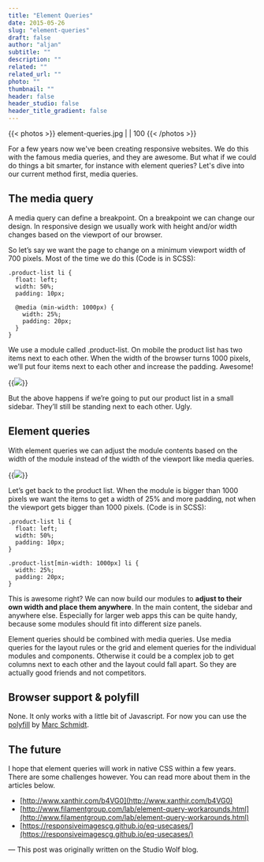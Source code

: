 ```yaml
---
title: "Element Queries"
date: 2015-05-26
slug: "element-queries"
draft: false
author: "aljan"
subtitle: ""
description: ""
related: ""
related_url: ""
photo: ""
thumbnail: ""
header: false
header_studio: false
header_title_gradient: false
---
```


{{< photos >}}
element-queries.jpg |  | 100
{{< /photos >}}

For a few years now we've been creating responsive websites. We do this with the famous media queries, and they are awesome. But what if we could do things a bit smarter, for instance with element queries? Let's dive into our current method first, media queries.

## The media query

A media query can define a breakpoint. On a breakpoint we can change our design. In responsive design we usually work with height and/or width changes based on the viewport of our browser.

So let’s say we want the page to change on a minimum viewport width of 700 pixels. Most of the time we do this (Code is in SCSS):

```
.product-list li {
  float: left;
  width: 50%;
  padding: 10px;

  @media (min-width: 1000px) {
    width: 25%;
    padding: 20px;
  }
}
```

We use a module called .product-list. On mobile the product list has two items next to each other. When the width of the browser turns 1000 pixels, we’ll put four items next to each other and increase the padding. Awesome!

{{<image src="element-queries-1.gif">}}

But the above happens if we’re going to put our product list in a small sidebar. They’ll still be standing next to each other. Ugly.

## Element queries

With element queries we can adjust the module contents based on the width of the module instead of the width of the viewport like media queries.

{{<image src="element-queries-2.gif">}}

Let’s get back to the product list. When the module is bigger than 1000 pixels we want the items to get a width of 25% and more padding, not when the viewport gets bigger than 1000 pixels. (Code is in SCSS):

```
.product-list li {
  float: left;
  width: 50%;
  padding: 10px;
}

.product-list[min-width: 1000px] li {
  width: 25%;
  padding: 20px;
}
```

This is awesome right? We can now build our modules to **adjust to their own width and place them anywhere**. In the main content, the sidebar and anywhere else. Especially for larger web apps this can be quite handy, because some modules should fit into different size panels.

Element queries should be combined with media queries. Use media queries for the layout rules or the grid and element queries for the individual modules and components. Otherwise it could be a complex job to get columns next to each other and the layout could fall apart. So they are actually good friends and not competitors.

## Browser support & polyfill

None. It only works with a little bit of Javascript. For now you can use the [polyfill](https://github.com/marcj/css-element-queries) by [Marc Schmidt](https://twitter.com/MarcJSchmidt).

## The future

I hope that element queries will work in native CSS within a few years. There are some challenges however. You can read more about them in the articles below.

- [http://www.xanthir.com/b4VG0](http://www.xanthir.com/b4VG0)
- [http://www.filamentgroup.com/lab/element-query-workarounds.html](http://www.filamentgroup.com/lab/element-query-workarounds.html)
- [https://responsiveimagescg.github.io/eq-usecases/](https://responsiveimagescg.github.io/eq-usecases/)

— This post was originally written on the Studio Wolf blog.
